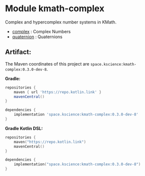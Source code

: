 # Module kmath-complex

Complex and hypercomplex number systems in KMath.

 - [complex](src/commonMain/kotlin/space/kscience/kmath/complex/Complex.kt) : Complex Numbers
 - [quaternion](src/commonMain/kotlin/space/kscience/kmath/complex/Quaternion.kt) : Quaternions


## Artifact:

The Maven coordinates of this project are `space.kscience:kmath-complex:0.3.0-dev-8`.

**Gradle:**
```gradle
repositories {
    maven { url 'https://repo.kotlin.link' }
    mavenCentral()
}

dependencies {
    implementation 'space.kscience:kmath-complex:0.3.0-dev-8'
}
```
**Gradle Kotlin DSL:**
```kotlin
repositories {
    maven("https://repo.kotlin.link")
    mavenCentral()
}

dependencies {
    implementation("space.kscience:kmath-complex:0.3.0-dev-8")
}
```

